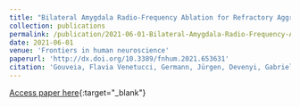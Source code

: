 ```yaml
---
title: "Bilateral Amygdala Radio-Frequency Ablation for Refractory Aggressive Behavior Alters Local Cortical Thickness to a Pattern Found in Non-refractory Patients"
collection: publications
permalink: /publication/2021-06-01-Bilateral-Amygdala-Radio-Frequency-Ablation-for-Refractory-Aggressive-Behavior-Alters-Local-Cortical-Thickness-to-a-Pattern-Found-in-Non-refractory-Patients
date: 2021-06-01
venue: 'Frontiers in human neuroscience'
paperurl: 'http://dx.doi.org/10.3389/fnhum.2021.653631'
citation: 'Gouveia, Flavia Venetucci, Germann, Jürgen, Devenyi, Gabriel A, Fonoff, Erich T, Morais, Rosa M C B, Brentani, Helena, Chakravarty, M Mallar, Martinez, Raquel C R, &quot;Bilateral Amygdala Radio-Frequency Ablation for Refractory Aggressive Behavior Alters Local Cortical Thickness to a Pattern Found in Non-refractory Patients.&quot; Frontiers in human neuroscience, 2021.'
---
```

[Access paper here](http://dx.doi.org/10.3389/fnhum.2021.653631){:target="_blank"}
